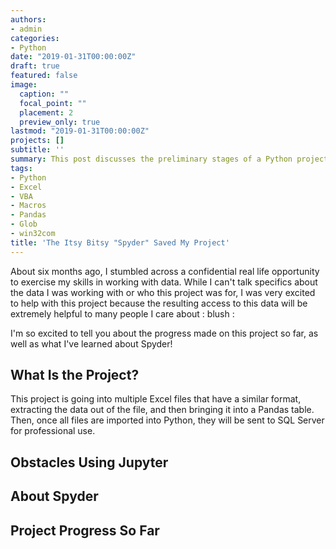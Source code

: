 ```yaml
---
authors:
- admin
categories:
- Python
date: "2019-01-31T00:00:00Z"
draft: true
featured: false
image:
  caption: ""
  focal_point: ""
  placement: 2
  preview_only: true
lastmod: "2019-01-31T00:00:00Z"
projects: []
subtitle: ''
summary: This post discusses the preliminary stages of a Python project that extracts data out of hundreds of Excel files, followed by sending them to SQL Server. Jupyter posed some unexpected network issues, and Spyder was a wonderful solution!
tags:
- Python
- Excel
- VBA
- Macros
- Pandas
- Glob
- win32com
title: 'The Itsy Bitsy "Spyder" Saved My Project'
---
```


About six months ago, I stumbled across a confidential real life opportunity to exercise my skills in working with data. While I can't talk specifics about the data I was working with or who this project was for, I was very excited to help with this project because the resulting access to this data will be extremely helpful to many people I care about : blush :

I'm so excited to tell you about the progress made on this project so far, as well as what I've learned about Spyder!

## What Is the Project?

This project is going into multiple Excel files that have a similar format, extracting the data out of the file, and then bringing it into a Pandas table. Then, once all files are imported into Python, they will be sent to SQL Server for professional use.

## Obstacles Using Jupyter

## About Spyder

## Project Progress So Far






